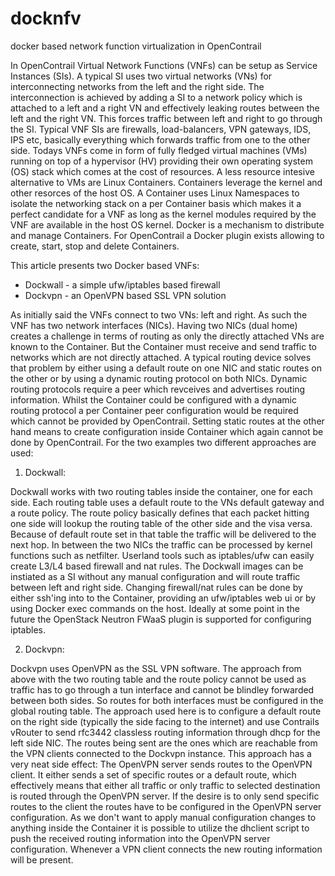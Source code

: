 # docknfv
docker based network function virtualization in OpenContrail

In OpenContrail Virtual Network Functions (VNFs) can be setup as Service Instances (SIs). A typical SI uses two virtual networks (VNs) for interconnecting networks from the left and the right side. The interconnection is achieved by adding a SI to a network policy which is attached to a left and a right VN and effectively leaking routes between the left and the right VN. This forces traffic between left and right to go through the SI. Typical VNF SIs are firewalls, load-balancers, VPN gateways, IDS, IPS etc, basically everything which forwards traffic from one to the other side. Todays VNFs come in form of fully fledged virtual machines (VMs) running on top of a hypervisor (HV) providing their own operating system (OS) stack which comes at the cost of resources. 
A less resource intesive alternative to VMs are Linux Containers. Containers leverage the kernel and other resorces of the host OS. A Container uses Linux Namespaces to isolate the networking stack on a per Container basis which makes it a perfect candidate for a VNF as long as the kernel modules required by the VNF are available in the host OS kernel. Docker is a mechanism to distribute and manage Containers. For OpenContrail a Docker plugin exists allowing to create, start, stop and delete Containers.

This article presents two Docker based VNFs:
- Dockwall - a simple ufw/iptables based firewall
- Dockvpn - an OpenVPN based SSL VPN solution

As initially said the VNFs connect to two VNs: left and right. As such the VNF has two network interfaces (NICs). Having two NICs (dual home) creates a challenge in terms of routing as only the directly attached VNs are known to the Container. But the Container must receive and send traffic to networks which are not directly attached. A typical routing device solves that problem by either using a default route on one NIC and static routes on the other or by using a dynamic routing protocol on both NICs. Dynamic routing protocols require a peer which revceives and advertises routing information. Whilst the Container could be configured with a dynamic routing protocol a per Container peer configuration would be required which cannot be provided by OpenContrail.
Setting static routes at the other hand means to create configuration inside Container which again cannot be done by OpenContrail. 
For the two examples two different approaches are used:

1. Dockwall:

Dockwall works with two routing tables inside the container, one for each side. Each routing table uses a default route to the VNs default gateway and a route policy. The route policy basically defines that each packet hitting one side will lookup the routing table of the other side and the visa versa. Because of default route set in that table the traffic will be delivered to the next hop. In between the two NICs the traffic can be processed by kernel functions such as netfilter. Userland tools such as iptables/ufw can easily create L3/L4 based firewall and nat rules. The Dockwall images can be instiated as a SI without any manual configuration and will route traffic between left and right side. Changing firewall/nat rules can be done by either ssh'ing into to the Container, providing an ufw/iptables web ui or by using Docker exec commands on the host.
Ideally at some point in the future the OpenStack Neutron FWaaS plugin is supported for configuring iptables.

2. Dockvpn:

Dockvpn uses OpenVPN as the SSL VPN software. The approach from above with the two routing table and the route policy cannot be used as traffic has to go through a tun interface and cannot be blindley forwarded between both sides. So routes for both interfaces must be configured in the global routing table. The approach used here is to configure a default route on the right side (typically the side facing to the internet) and use Contrails vRouter to send rfc3442 classless routing information through dhcp for the left side NIC. The routes being sent are the ones which are reachable from the VPN clients connected to the Dockvpn instance. This approach has a very neat side effect: The OpenVPN server sends routes to the OpenVPN client. It either sends a set of specific routes or a default route, which effectively means that either all traffic or only traffic to selected destination is routed through the OpenVPN server. If the desire is to only send specific routes to the client the routes have to be configured in the OpenVPN server configuration. As we don't want to apply manual configuration changes to anything inside the Container it is possible to utilize the dhclient script to push the received routing information into the OpenVPN server configuration. Whenever a VPN client connects the new routing information will be present.
